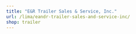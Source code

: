 ```yaml
---
title: "E&R Trailer Sales & Service, Inc."
url: /lima/eandr-trailer-sales-and-service-inc/
shop: trailer
---
```

